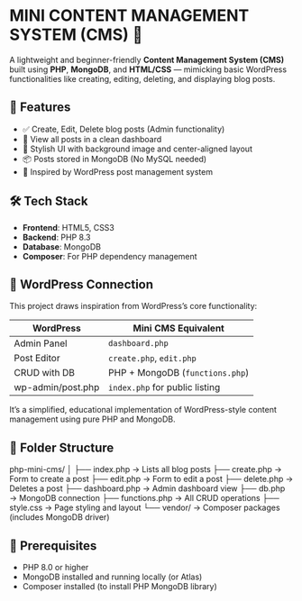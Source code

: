 # MINI CONTENT MANAGEMENT SYSTEM (CMS) 📝

A lightweight and beginner-friendly **Content Management System (CMS)** built using **PHP**, **MongoDB**, and **HTML/CSS** — mimicking basic WordPress functionalities like creating, editing, deleting, and displaying blog posts.



## 🚀 Features

- ✅ Create, Edit, Delete blog posts (Admin functionality)
- 📄 View all posts in a clean dashboard
- 🌈 Stylish UI with background image and center-aligned layout
- 📦 Posts stored in MongoDB (No MySQL needed)
- 🧠 Inspired by WordPress post management system



## 🛠 Tech Stack

- **Frontend**: HTML5, CSS3
- **Backend**: PHP 8.3
- **Database**: MongoDB
- **Composer**: For PHP dependency management



## 🔗 WordPress Connection

This project draws inspiration from WordPress’s core functionality:

| WordPress            | Mini CMS Equivalent                 |
|----------------------|-------------------------------------|
| Admin Panel          | `dashboard.php`                    |
| Post Editor          | `create.php`, `edit.php`           |
| CRUD with DB         | PHP + MongoDB (`functions.php`)    |
| wp-admin/post.php    | `index.php` for public listing      |

It’s a simplified, educational implementation of WordPress-style content management using pure PHP and MongoDB.


## 📁 Folder Structure

php-mini-cms/
│
├── index.php → Lists all blog posts
├── create.php → Form to create a post
├── edit.php → Form to edit a post
├── delete.php → Deletes a post
├── dashboard.php → Admin dashboard view
├── db.php → MongoDB connection
├── functions.php → All CRUD operations
├── style.css → Page styling and layout
└── vendor/ → Composer packages (includes MongoDB driver)


## 🧰 Prerequisites

- PHP 8.0 or higher
- MongoDB installed and running locally (or Atlas)
- Composer installed (to install PHP MongoDB library)



